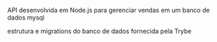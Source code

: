 API desenvolvida em Node.js para gerenciar vendas em um banco de dados mysql

estrutura e migrations do banco de dados fornecida pela Trybe